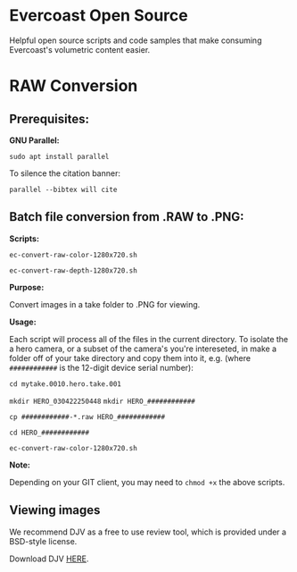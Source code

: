 # Evercoast Open Source

Helpful open source scripts and code samples that make consuming Evercoast's volumetric content easier.

# RAW Conversion

## Prerequisites:

**GNU Parallel:**

`sudo apt install parallel`

To silence the citation banner:

`parallel --bibtex will cite`

## Batch file conversion from .RAW to .PNG:

**Scripts:**

`ec-convert-raw-color-1280x720.sh`

`ec-convert-raw-depth-1280x720.sh`

**Purpose:**

Convert images in a take folder to .PNG for viewing.

**Usage:**

Each script will process all of the files in the current directory. To isolate the a hero camera, or a subset of the camera's you're intereseted, in make a folder off of your take directory and copy them into it, e.g. (where `############` is the 12-digit device serial number):

`cd mytake.0010.hero.take.001`

`mkdir HERO_030422250448`
`mkdir HERO_############`

`cp ############-*.raw HERO_############`

`cd HERO_############`

`ec-convert-raw-color-1280x720.sh`

**Note:**

Depending on your GIT client, you may need to `chmod +x` the above scripts.

## Viewing images

We recommend DJV as a free to use review tool, which is provided under a BSD-style license.

Download DJV [HERE](https://darbyjohnston.github.io/DJV/download.html).

